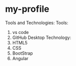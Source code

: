 # my-profile

Tools and Technologies:
Tools:
1. vs code
2. GitHub Desktop 
Technology:
1. HTML5
2. CSS
3. BootStrap
4. Angular